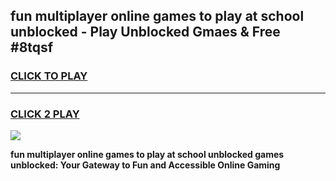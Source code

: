 
## fun multiplayer online games to play at school unblocked - Play Unblocked Gmaes & Free #8tqsf
<h3>
<a href="https://premium.freeplayer.one?title=fun_multiplayer_online_games_to_play_at_school_unblocked&ref=01M">CLICK TO PLAY</a></h3>
<hr>

<h3>
<a href="https://premium.freeplayer.one?title=fun_multiplayer_online_games_to_play_at_school_unblocked&ref=01M">CLICK 2 PLAY</a>
  
</h3>

<a href="https://premium.freeplayer.one?title=fun_multiplayer_online_games_to_play_at_school_unblocked&ref=01M"><img src="https://clearcache.store/games.png"></a>


**fun multiplayer online games to play at school unblocked games unblocked: Your Gateway to Fun and Accessible Online Gaming**

